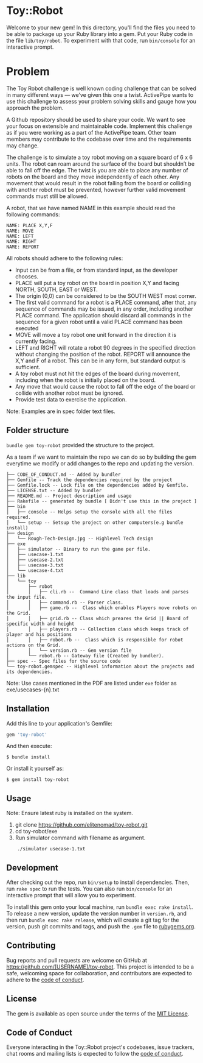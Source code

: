 # Toy::Robot

Welcome to your new gem! In this directory, you'll find the files you need to be able to package up your Ruby library into a gem. Put your Ruby code in the file `lib/toy/robot`. To experiment with that code, run `bin/console` for an interactive prompt.

# Problem

The Toy Robot challenge is well known coding challenge that can be solved in many different ways — we’ve given this one a twist. ActivePipe wants to use this challenge to assess your problem solving skills and gauge how you approach the problem.

A Github repository should be used to share your code. We want to see your focus on extensible and maintainable code. Implement this challenge as if you were working as a part of the ActivePipe team. Other team members may contribute to the codebase over time and the requirements may change.

The challenge is to simulate a toy robot moving on a square board of 6 x 6 units. The robot can roam around the surface of the board but shouldn’t be able to fall off the edge. The twist is you are able to place any number of robots on the board and they move independently of each other. Any movement that would result in the robot falling from the board or colliding with another robot must be prevented, however further valid movement commands must still be allowed.

A robot, that we have named NAME in this example should read the following commands:

```
NAME: PLACE X,Y,F
NAME: MOVE
NAME: LEFT
NAME: RIGHT
NAME: REPORT
```

All robots should adhere to the following rules:

- Input can be from a file, or from standard input, as the developer chooses.
- PLACE will put a toy robot on the board in position X,Y and facing NORTH, SOUTH, EAST or
WEST.
- The origin (0,0) can be considered to be the SOUTH WEST most corner.
- The first valid command for a robot is a PLACE command, after that, any sequence of commands may be issued, in any order, including another PLACE command. The application should discard all
commands in the sequence for a given robot until a valid PLACE command has been executed
- MOVE will move a toy robot one unit forward in the direction it is currently facing.
- LEFT and RIGHT will rotate a robot 90 degrees in the specified direction without changing the
position of the robot. REPORT will announce the X,Y and F of a robot. This can be in any form, but
standard output is sufficient.
- A toy robot must not hit the edges of the board during movement, including when the robot is initially
placed on the board.
- Any move that would cause the robot to fall off the edge of the board or collide with another robot
must be ignored.
- Provide test data to exercise the application.


Note: Examples are in spec folder text files.

## Folder structure

`bundle gem toy-robot` provided the structure to the project. 

As a team if we want to maintain the repo we can do so by building the gem everytime we modify or add changes to the repo and updating the version.


```
├── CODE_OF_CONDUCT.md -- Added by bundler
├── Gemfile -- Track the dependencies required by the project
├── Gemfile.lock -- Lock file on the dependencies added by Gemfile.
├── LICENSE.txt -- Added by bundler
├── README.md -- Project description and usage
├── Rakefile -- generated by bundle [ Didn't use this in the project ]
├── bin
│   ├── console -- Helps setup the console with all the files required. 
│   └── setup -- Setsup the project on other computers(e.g bundle install)
├── design
│   └── Rough-Tech-Design.jpg -- Highlevel Tech design
├── exe
│   ├── simulator -- Binary to run the game per file.
│   ├── usecase-1.txt
│   ├── usecase-2.txt
│   ├── usecase-3.txt
│   └── usecase-4.txt
├── lib
│   └── toy
│       ├── robot
│       │   ├── cli.rb --  Command Line class that loads and parses the input file.
│       │   ├── command.rb -- Parser class.
│       │   ├── game.rb --  Class which enables Players move robots on the Grid.
│       │   ├── grid.rb -- Class which preares the Grid || Board of specific width and height
│       │   ├── players.rb -- Collection class which keeps track of player and his positions
│       │   ├── robot.rb --  Class which is responsible for robot actions on the Grid.
│       │   └── version.rb -- Gem version file
│       └── robot.rb -- Gateway file (Created by bundler).
├── spec -- Spec files for the source code
└── toy-robot.gemspec -- Highlevel information about the projects and its dependencies.

```

Note: Use cases mentioned in the PDF are listed under `exe` folder as exe/usecases-{n}.txt

## Installation

Add this line to your application's Gemfile:

```ruby
gem 'toy-robot'
```

And then execute:

    $ bundle install

Or install it yourself as:

    $ gem install toy-robot

## Usage

Note: Ensure latest ruby is installed on the system.

1. git clone https://github.com/elitenomad/toy-robot.git
2. cd toy-robot/exe
3. Run simulator command with filename as argument.


```
    ./simulator usecase-1.txt
```


## Development

After checking out the repo, run `bin/setup` to install dependencies. Then, run `rake spec` to run the tests. You can also run `bin/console` for an interactive prompt that will allow you to experiment.

To install this gem onto your local machine, run `bundle exec rake install`. To release a new version, update the version number in `version.rb`, and then run `bundle exec rake release`, which will create a git tag for the version, push git commits and tags, and push the `.gem` file to [rubygems.org](https://rubygems.org).

## Contributing

Bug reports and pull requests are welcome on GitHub at https://github.com/[USERNAME]/toy-robot. This project is intended to be a safe, welcoming space for collaboration, and contributors are expected to adhere to the [code of conduct](https://github.com/[USERNAME]/toy-robot/blob/master/CODE_OF_CONDUCT.md).


## License

The gem is available as open source under the terms of the [MIT License](https://opensource.org/licenses/MIT).

## Code of Conduct

Everyone interacting in the Toy::Robot project's codebases, issue trackers, chat rooms and mailing lists is expected to follow the [code of conduct](https://github.com/[USERNAME]/toy-robot/blob/master/CODE_OF_CONDUCT.md).
